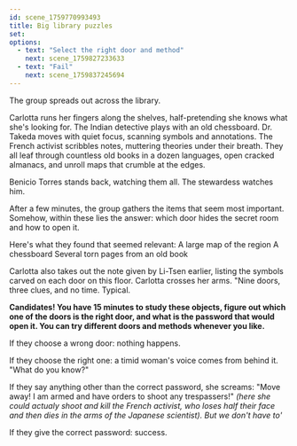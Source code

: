 ```yaml
---
id: scene_1759770993493
title: Big library puzzles
set:
options:
  - text: "Select the right door and method"
    next: scene_1759827233633
  - text: "Fail"
    next: scene_1759837245694
---
```


The group spreads out across the library.

Carlotta runs her fingers along the shelves, half-pretending she knows what she's looking for. The Indian detective plays with an old chessboard. Dr. Takeda moves with quiet focus, scanning symbols and annotations. The French activist scribbles notes, muttering theories under their breath. They all leaf through countless old books in a dozen languages, open cracked almanacs, and unroll maps that crumble at the edges.

Benicio Torres stands back, watching them all. The stewardess watches him.

After a few minutes, the group gathers the items that seem most important. Somehow, within these lies the answer: which door hides the secret room and how to open it.

Here's what they found that seemed relevant:
A large map of the region
A chessboard
Several torn pages from an old book

Carlotta also takes out the note given by Li-Tsen earlier, listing the symbols carved on each door on this floor. Carlotta crosses her arms. "Nine doors, three clues, and no time. Typical.

**Candidates! You have 15 minutes to study these objects, figure out which one of the doors is the right door, and what is the password that would open it. You can try different doors and methods whenever you like.**

If they choose a wrong door: nothing happens.

If they choose the right one: a timid woman's voice comes from behind it.
"What do you know?"

If they say anything other than the correct password, she screams:
"Move away! I am armed and have orders to shoot any trespassers!"
*(here she could actualy shoot and kill the French activist, who loses half their face and then dies in the arms of the Japanese scientist). But we don't have to'*

If they give the correct password: success.